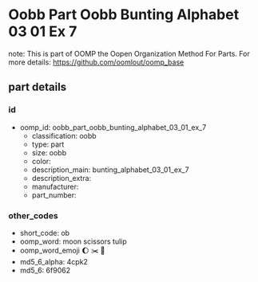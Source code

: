 # Oobb Part Oobb Bunting Alphabet 03 01 Ex 7  

note: This is part of OOMP the Oopen Organization Method For Parts. For more details: https://github.com/oomlout/oomp_base

##  part details





### id
* oomp_id: oobb_part_oobb_bunting_alphabet_03_01_ex_7
  * classification: oobb
  * type: part
  * size: oobb
  * color: 
  * description_main: bunting_alphabet_03_01_ex_7
  * description_extra: 
  * manufacturer: 
  * part_number: 

### other_codes
* short_code: ob
* oomp_word: moon scissors tulip
* oomp_word_emoji :moon: :scissors: :tulip:
* md5_6_alpha: 4cpk2
* md5_6: 6f9062